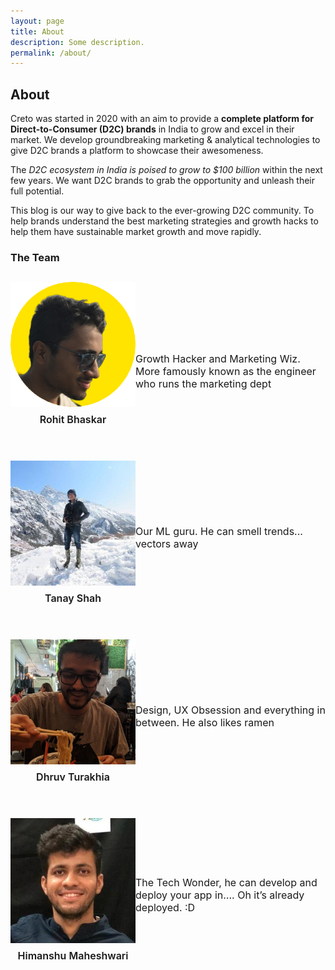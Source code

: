 ```yaml
---
layout: page
title: About
description: Some description.
permalink: /about/
---
```


<!-- <img class="img-rounded" src="/assets/img/uploads/profile.png" alt="Thiago Rossener" width="200"> -->

## About

Creto was started in 2020 with an aim to provide a **complete platform for Direct-to-Consumer (D2C) brands** in India to grow and excel in their market.
We develop groundbreaking marketing & analytical technologies to give D2C brands a platform to showcase their awesomeness.

The *D2C ecosystem in India is poised to grow to $100 billion* within the next few years. We want D2C brands to grab the opportunity and unleash their full potential. 

This blog is our way to give back to the ever-growing D2C community. To help brands understand the best marketing strategies and growth hacks to help them have sustainable market growth and move rapidly.

### The Team

<div class="post-content" style="margin: 1.8125rem auto 0; max-width: 50rem;">
  <div style="display: flex; justify-content: space-between">
    <div style="display: flex; flex-direction: column; margin-bottom: 40px">
      <img class="img-rounded" src="/assets/img/uploads/author_rohit.png" title="Rohit Bhaskar" width="200px" height="200px" style="margin-bottom: 10px; max-width: 200px">
      <p style="font-weight: 600; font-size: 16px; text-align: center; margin-top: 0px; align-text: left; flex-grow: 2;">Rohit Bhaskar</p>
    </div>
    <p style="align-self: center; font-size: 16px; text-align: left; margin-left: 0px">Growth Hacker and Marketing Wiz. More famously known as the engineer who runs the marketing dept</p>
  </div>

  <div style="display: flex; justify-content: space-between; margin-bottom: 40px">
    <div style="display:flex; flex-direction: column">
      <img class="img-rounded" src="/assets/img/uploads/author_tanay.jpg" title="Tanay Shah" width="200px" height="200px" style="margin-bottom: 10px; max-width: 200px">
      <p style="font-weight: 600; font-size: 16px; text-align: center; margin-top: 0px; align-text: left; flex-grow: 2;">Tanay Shah</p>
    </div>
    <p style="align-self: center; font-size: 16px; text-align: left; margin-left: 0px">Our ML guru. He can smell trends... vectors away</p>
  </div>

  <div style="display: flex; justify-content: space-between; margin-bottom: 40px">
    <div style="display:flex; flex-direction: column">
      <img class="img-rounded" src="/assets/img/uploads/author_dhruv.jpg" title="Dhruv Turakhia" width="200px" height="200px" style="margin-bottom: 10px; max-width: 200px">
      <p style="font-weight: 600; font-size: 16px; text-align: center; margin-top: 0px; align-text: left; flex-grow: 2;">Dhruv Turakhia</p>
    </div>
    <p style="align-self: center; font-size: 16px; text-align: left; margin-left: 0px">Design, UX Obsession and everything in between. He also likes ramen</p>
  </div>

  <div style="display: flex; justify-content: space-between; margin-bottom: 40px">
    <div style="display:flex; flex-direction: column">
      <img class="img-rounded" src="/assets/img/uploads/author_himanshu.jpg" title="Dhruv Turakhia" width="200px" height="200px" style="margin-bottom: 10px; max-width: 200px">
      <p style="font-weight: 600; font-size: 16px; text-align: center; margin-top: 0px; align-text: left; flex-grow: 2;">Himanshu Maheshwari</p>
    </div>
    <p style="align-self: center; font-size: 16px; text-align: left; margin-left: 0px">The Tech Wonder, he can develop and deploy your app in…. Oh it’s already deployed. :D
    </p>
  </div>
</div>
